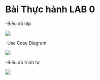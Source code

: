 # Bài Thực hành LAB 0
-Biểu đồ lớp 

![](https://www.planttext.com/api/plantuml/png/L50n2i904EppYYML5YbiBII2e4KG8PB-l1ovWsGtvEu2GInyXcz9uLlo0h-WnvcGT3l3pEpiVlfth0rhZAtAW9TCQqWLoam9X7i00Abf51PGiPHcKD9LeCC7PWHWmJhdSaHEzbOAE5xsCpcNjXDuBfZNA3HGKkt6bbGEHefgtBfQJxIsRCO-Wd-_XEeJyKKx8p3nUIvQKs89YpHRBF0s7pIT6688KRI3S1EEkTkVsWxzYqCxzCyW5fYxttm1003__mC0)

-Use Case Diagram

![](https://www.planttext.com/api/plantuml/png/UhzxlqDnIM9HIMbk3bTYSab-aK9mPbv6M6Pgda9YiK9m65JGFJCn7oRe7iR5LLgScfnOdAgW599nU5MkGZ5GZq9Pvk5LUKeW5Q7EXWWLmGzthqt4L664K15nU3CM1SO81O6b3tSjpbF8ERnN8UVXxja52XaFT_ScGzMPS745Xodewjg1hOKpZRZSOKmJ1DEOoo4rBmNaMG00003__mC0)

-Biểu đồ trình tự

![](https://www.planttext.com/api/plantuml/png/RD0n3e8m583XlQTuOVS23CQHnCG5Gk9OAq8JUH0eNC31mSaRu6H2mkP41uUUf2Vm2hwY0ubkJVkzFyrxwUUgLhnIJNvaNAYYWb1Y5ii4WTSGngoaHobaoL615rXz1fLPVSNKSo2860jZM2pf13viJT-0iEEz8MNw76gAGIjDZum0CS8-1DBg4qwX2noAAl_Li-Wci-DGElB059J4cOFMT91QFSXlVvfOkpv5A_v_QlwNw0DsvbOut94HxeQj4joxhRm1003__mC0)

